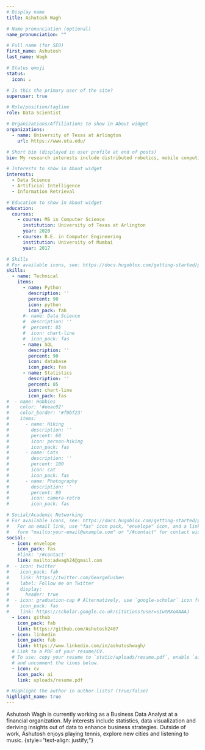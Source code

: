 ```yaml
---
# Display name
title: Ashutosh Wagh

# Name pronunciation (optional)
name_pronunciation: ""

# Full name (for SEO)
first_name: Ashutosh
last_name: Wagh

# Status emoji
status:
  icon: ☕️

# Is this the primary user of the site?
superuser: true

# Role/position/tagline
role: Data Scientist

# Organizations/Affiliations to show in About widget
organizations:
  - name: University of Texas at Arlington
    url: https://www.uta.edu/

# Short bio (displayed in user profile at end of posts)
bio: My research interests include distributed robotics, mobile computing and programmable matter.

# Interests to show in About widget
interests:
  - Data Science 
  - Artificial Intelligence
  - Information Retrieval

# Education to show in About widget
education:
  courses:
    - course: MS in Computer Science
      institution: University of Texas at Arlington
      year: 2020
    - course: B.E. in Computer Engineering
      institution: University of Mumbai
      year: 2017

# Skills
# For available icons, see: https://docs.hugoblox.com/getting-started/page-builder/#icons
skills:
  - name: Technical
    items:
      - name: Python
        description: ''
        percent: 90
        icon: python
        icon_pack: fab
      #- name: Data Science
      #  description: ''
      #  percent: 85
      #  icon: chart-line
      #  icon_pack: fas
      - name: SQL
        description: ''
        percent: 90
        icon: database
        icon_pack: fas
      - name: Statistics
        description: ''
        percent: 85
        icon: chart-line
        icon_pack: fas
#  - name: Hobbies
#    color: '#eeac02'
#    color_border: '#f0bf23'
#    items:
#      - name: Hiking
#        description: ''
#        percent: 60
#        icon: person-hiking
#        icon_pack: fas
#      - name: Cats
#        description: ''
#        percent: 100
#        icon: cat
#        icon_pack: fas
#      - name: Photography
#        description: ''
#        percent: 80
#        icon: camera-retro
#        icon_pack: fas

# Social/Academic Networking
# For available icons, see: https://docs.hugoblox.com/getting-started/page-builder/#icons
#   For an email link, use "fas" icon pack, "envelope" icon, and a link in the
#   form "mailto:your-email@example.com" or "/#contact" for contact widget.
social:
  - icon: envelope
    icon_pack: fas
    #link: '/#contact'
    link: mailto:adwagh24@gmail.com
#  - icon: twitter
#    icon_pack: fab
#    link: https://twitter.com/GeorgeCushen
#    label: Follow me on Twitter
#    display:
#      header: true
#  - icon: graduation-cap # Alternatively, use `google-scholar` icon from `ai` icon pack
#    icon_pack: fas
#    link: https://scholar.google.co.uk/citations?user=sIwtMXoAAAAJ
  - icon: github
    icon_pack: fab
    link: https://github.com/Ashutosh2407
  - icon: linkedin
    icon_pack: fab
    link: https://www.linkedin.com/in/ashutoshwagh/
  # Link to a PDF of your resume/CV.
  # To use: copy your resume to `static/uploads/resume.pdf`, enable `ai` icons in `params.yaml`,
  # and uncomment the lines below.
  - icon: cv
    icon_pack: ai
    link: uploads/resume.pdf

# Highlight the author in author lists? (true/false)
highlight_name: true
---
```


Ashutosh Wagh is currently working as a Business Data Analyst at a financial organization. My interests include statistics, data visualization and deriving insights out of data to enhance business strategies. Outside of work, Ashutosh enjoys playing tennis, explore new cities and listening to music.
{style="text-align: justify;"}
